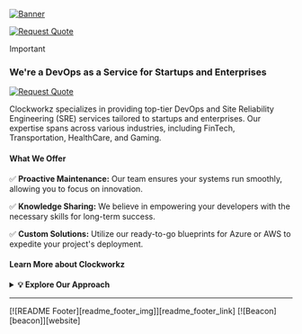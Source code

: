 [![Banner](https://github.com/clockworkz-io/.github/tree/main/profile/banner/image.png?raw=true)](https://clockworkz.io)
<p align="right">

  <a href="https://clockworkz.io/contact/" title="Request Quote"><img src="https://img.shields.io/badge/Request_Quote-success.svg?style=for-the-badge" alt="Request Quote"></a>
</p>


> [!IMPORTANT]
> ### We're a DevOps as a Service for Startups and Enterprises

[![Request Quote](https://img.shields.io/badge/Request_Quote-success.svg?style=for-the-badge)](https://clockworkz.io/contact/)

Clockworkz specializes in providing top-tier DevOps and Site Reliability Engineering (SRE) services tailored to startups and enterprises. Our expertise spans across various industries, including FinTech, Transportation, HealthCare, and Gaming.

#### What We Offer

✅ **Proactive Maintenance:** Our team ensures your systems run smoothly, allowing you to focus on innovation.

✅ **Knowledge Sharing:** We believe in empowering your developers with the necessary skills for long-term success.

✅ **Custom Solutions:** Utilize our ready-to-go blueprints for Azure or AWS to expedite your project's deployment.

#### Learn More about Clockworkz

<details>
  <summary><strong>💡 Explore Our Approach</strong></summary>

### Our Approach

After collaborating with Clockworkz, your team will be equipped with the expertise to navigate complex infrastructure challenges with confidence. Our commitment extends beyond project completion—we're here to support your journey every step of the way.

[![Request Quote](https://img.shields.io/badge/Request_Quote-success.svg?style=for-the-badge)](https://clockworkz.io/contact/)

* [Blog](https://clockworkz.io/blog/)
* [Product](https://clockworkz.io/reference-architecture/services/)
* [Services](https://clockworkz.io/reference-architecture/product/)

### How it Works

Our cloud-native reference architecture addresses your compliance and observability needs comprehensively. From initial setup to long-term maintenance, Clockworkz ensures your platform is built for scale and stability.

[![Request Quote](https://img.shields.io/badge/Request_Quote-success.svg?style=for-the-badge)](https://clockworkz.io/contact/)

* [Who is this for?](https://clockworkz.io/about/)
* [Our Toolchain](https://clockworkz.io/about/)
* [Getting Started](https://clockworkz.io/about/)

### What We Do

Our turnkey solutions and proven processes enable your team to operate with confidence. Clockworkz remains committed to your success, providing ongoing support and guidance as you navigate your digital transformation journey.

[![Request Quote](https://img.shields.io/badge/Request_Quote-success.svg?style=for-the-badge)](https://clockworkz.io/contact/)

* [What is DevOps as a Service?](https://clockworkz.io/about/)
</details>

---

[![README Footer][readme_footer_img]][readme_footer_link]
[![Beacon][beacon]][website]